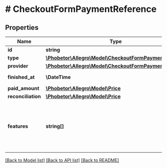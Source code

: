 # # CheckoutFormPaymentReference

## Properties

Name | Type | Description | Notes
------------ | ------------- | ------------- | -------------
**id** | **string** | Payment id |
**type** | [**\Phobetor\Allegro\Model\CheckoutFormPaymentType**](CheckoutFormPaymentType.md) |  |
**provider** | [**\Phobetor\Allegro\Model\CheckoutFormPaymentProvider**](CheckoutFormPaymentProvider.md) |  | [optional]
**finished_at** | **\DateTime** | Date when the event occurred | [optional]
**paid_amount** | [**\Phobetor\Allegro\Model\Price**](Price.md) |  | [optional]
**reconciliation** | [**\Phobetor\Allegro\Model\Price**](Price.md) |  | [optional]
**features** | **string[]** | Payment additional features:  - &#x60;ALLEGRO_PAY&#x60; - The payment was made using Allegro Pay. | [optional]

[[Back to Model list]](../../README.md#models) [[Back to API list]](../../README.md#endpoints) [[Back to README]](../../README.md)
